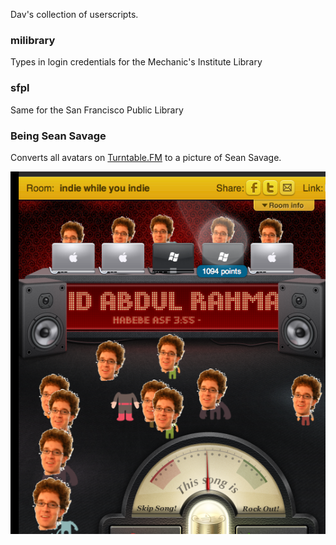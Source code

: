 Dav's collection of userscripts.

### milibrary

Types in login credentials for the Mechanic's Institute Library

### sfpl

Same for the San Francisco Public Library

### Being Sean Savage

Converts all avatars on [Turntable.FM](http://turntable.fm/) to a picture of Sean Savage.

![Being Sean Savage screen shot](https://github.com/dav/userscripts/raw/master/docs/images/BeingSeanSavage.png)

